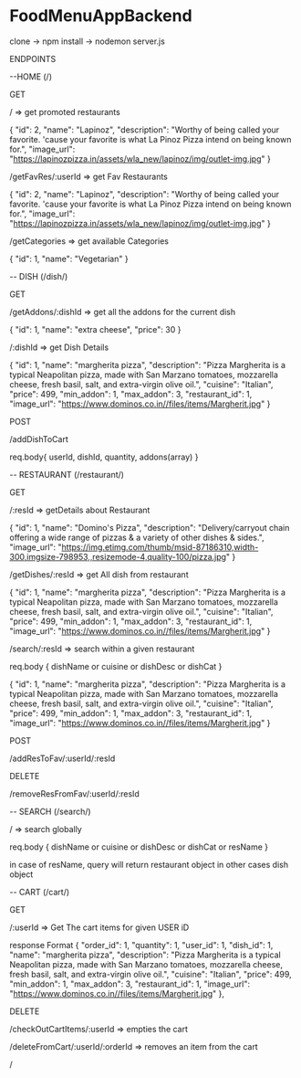 # FoodMenuAppBackend

clone -> npm install -> nodemon server.js

ENDPOINTS

--HOME (/)

GET

/ => get promoted restaurants

{
    "id": 2,
    "name": "Lapinoz",
    "description": "Worthy of being called your favorite. 'cause your favorite is what La Pinoz Pizza intend on being known for.",
    "image_url": "https://lapinozpizza.in/assets/wla_new/lapinoz/img/outlet-img.jpg"
}

/getFavRes/:userId => get Fav Restaurants

{
    "id": 2,
    "name": "Lapinoz",
    "description": "Worthy of being called your favorite. 'cause your favorite is what La Pinoz Pizza intend on being known for.",
    "image_url": "https://lapinozpizza.in/assets/wla_new/lapinoz/img/outlet-img.jpg"
}

/getCategories => get available Categories

{
    "id": 1,
    "name": "Vegetarian"
}

-- DISH (/dish/)


GET

/getAddons/:dishId => get all the addons for the current dish

{
    "id": 1,
    "name": "extra cheese",
    "price": 30
}

/:dishId => get Dish Details

{
    "id": 1,
    "name": "margherita pizza",
    "description": "Pizza Margherita is a typical Neapolitan pizza, made with San Marzano tomatoes, mozzarella cheese, fresh basil, salt, and extra-virgin olive oil.",
    "cuisine": "Italian",
    "price": 499,
    "min_addon": 1,
    "max_addon": 3,
    "restaurant_id": 1,
    "image_url": "https://www.dominos.co.in//files/items/Margherit.jpg"
}

POST 

/addDishToCart 

req.body{
  userId, dishId, quantity, addons(array)
}

-- RESTAURANT (/restaurant/)

GET


/:resId => getDetails about Restaurant

{
    "id": 1,
    "name": "Domino's Pizza",
    "description": "Delivery/carryout chain offering a wide range of pizzas & a variety of other dishes & sides.",
    "image_url": "https://img.etimg.com/thumb/msid-87186310,width-300,imgsize-798953,,resizemode-4,quality-100/pizza.jpg"
}

/getDishes/:resId => get All dish from restaurant

 {
    "id": 1,
    "name": "margherita pizza",
    "description": "Pizza Margherita is a typical Neapolitan pizza, made with San Marzano tomatoes, mozzarella cheese, fresh basil, salt, and extra-virgin olive oil.",
    "cuisine": "Italian",
    "price": 499,
    "min_addon": 1,
    "max_addon": 3,
    "restaurant_id": 1,
    "image_url": "https://www.dominos.co.in//files/items/Margherit.jpg"
}

/search/:resId => search within a given restaurant

req.body {
  dishName or cuisine or dishDesc or dishCat
}

{
    "id": 1,
    "name": "margherita pizza",
    "description": "Pizza Margherita is a typical Neapolitan pizza, made with San Marzano tomatoes, mozzarella cheese, fresh basil, salt, and extra-virgin olive oil.",
    "cuisine": "Italian",
    "price": 499,
    "min_addon": 1,
    "max_addon": 3,
    "restaurant_id": 1,
    "image_url": "https://www.dominos.co.in//files/items/Margherit.jpg"
}

POST 

/addResToFav/:userId/:resId

DELETE

/removeResFromFav/:userId/:resId 

-- SEARCH (/search/)

/  => search globally 

req.body {
  dishName or cuisine or dishDesc or dishCat or resName
}

in case of resName, query will return restaurant object 
in other cases dish object

-- CART (/cart/)

GET

/:userId => Get The cart items for given USER iD

response Format  {
            "order_id": 1,
            "quantity": 1,
            "user_id": 1,
            "dish_id": 1,
            "name": "margherita pizza",
            "description": "Pizza Margherita is a typical Neapolitan pizza, made with San Marzano tomatoes, mozzarella cheese, fresh basil, salt, and extra-virgin olive oil.",
            "cuisine": "Italian",
            "price": 499,
            "min_addon": 1,
            "max_addon": 3,
            "restaurant_id": 1,
            "image_url": "https://www.dominos.co.in//files/items/Margherit.jpg"
        },
        
DELETE


/checkOutCartItems/:userId => empties the cart 

/deleteFromCart/:userId/:orderId => removes an item from the cart


/



